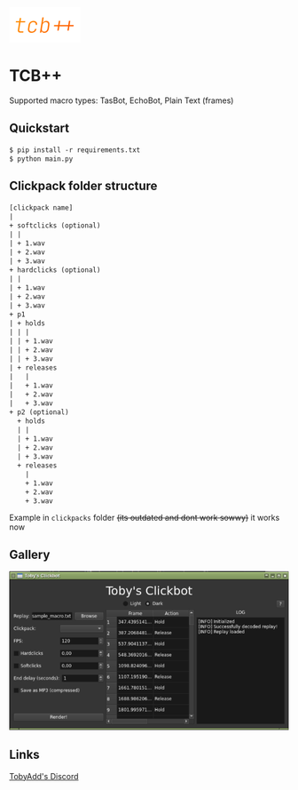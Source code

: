 
<img alt="logo" src="assets/tcb-col-transp-2-1.png" height="64" width="128">

# TCB++
Supported macro types: TasBot, EchoBot, Plain Text (frames)

## Quickstart
```shell
$ pip install -r requirements.txt
$ python main.py
```
## Clickpack folder structure
```
[clickpack name]
| 
+ softclicks (optional)
| |
| + 1.wav
| + 2.wav
| + 3.wav
+ hardclicks (optional)
| |
| + 1.wav
| + 2.wav
| + 3.wav
+ p1
| + holds
| | |
| | + 1.wav
| | + 2.wav
| | + 3.wav
| + releases
|   |
|   + 1.wav
|   + 2.wav
|   + 3.wav
+ p2 (optional)
  + holds
  | |
  | + 1.wav
  | + 2.wav
  | + 3.wav
  + releases
    |
    + 1.wav
    + 2.wav
    + 3.wav
```
Example in `clickpacks` folder ~~(its outdated and dont work sowwy)~~ it works now

## Gallery
![sc1](screenshot1.png)

## Links
[TobyAdd's Discord](https://discord.com/invite/mQHXzG72vU)
